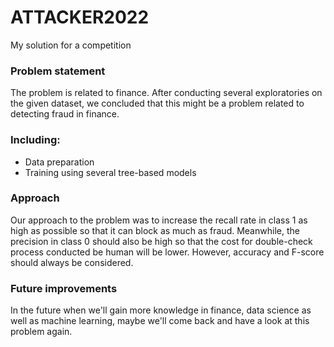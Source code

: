 # ATTACKER2022
My solution for a competition

### Problem statement
The problem is related to finance. After conducting several exploratories on the given dataset, we concluded that this might be a problem related to detecting fraud in finance.

### Including:
- Data preparation
- Training using several tree-based models 

### Approach
Our approach to the problem was to increase the recall rate in class 1 as high as possible so that it can block as much as fraud. Meanwhile, the precision in class 0 should also be high so that the cost for double-check process conducted be human will be lower.
However, accuracy and F-score should always be considered.

### Future improvements
In the future when we'll gain more knowledge in finance, data science as well as machine learning, maybe we'll come back and have a look at this problem again. 

